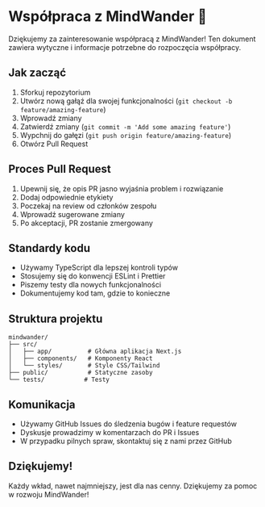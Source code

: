 # Współpraca z MindWander 🤝

Dziękujemy za zainteresowanie współpracą z MindWander! Ten dokument zawiera wytyczne i informacje potrzebne do rozpoczęcia współpracy.

## Jak zacząć

1. Sforkuj repozytorium
2. Utwórz nową gałąź dla swojej funkcjonalności (`git checkout -b feature/amazing-feature`)
3. Wprowadź zmiany
4. Zatwierdź zmiany (`git commit -m 'Add some amazing feature'`)
5. Wypchnij do gałęzi (`git push origin feature/amazing-feature`)
6. Otwórz Pull Request

## Proces Pull Request

1. Upewnij się, że opis PR jasno wyjaśnia problem i rozwiązanie
2. Dodaj odpowiednie etykiety
3. Poczekaj na review od członków zespołu
4. Wprowadź sugerowane zmiany
5. Po akceptacji, PR zostanie zmergowany

## Standardy kodu

- Używamy TypeScript dla lepszej kontroli typów
- Stosujemy się do konwencji ESLint i Prettier
- Piszemy testy dla nowych funkcjonalności
- Dokumentujemy kod tam, gdzie to konieczne

## Struktura projektu

```
mindwander/
├── src/
│   ├── app/          # Główna aplikacja Next.js
│   ├── components/   # Komponenty React
│   └── styles/       # Style CSS/Tailwind
├── public/           # Statyczne zasoby
└── tests/           # Testy
```

## Komunikacja

- Używamy GitHub Issues do śledzenia bugów i feature requestów
- Dyskusje prowadzimy w komentarzach do PR i Issues
- W przypadku pilnych spraw, skontaktuj się z nami przez GitHub

## Dziękujemy!

Każdy wkład, nawet najmniejszy, jest dla nas cenny. Dziękujemy za pomoc w rozwoju MindWander!
